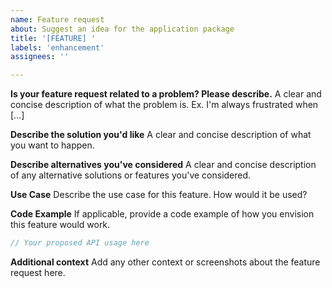 ```yaml
---
name: Feature request
about: Suggest an idea for the application package
title: '[FEATURE] '
labels: 'enhancement'
assignees: ''

---
```


**Is your feature request related to a problem? Please describe.**
A clear and concise description of what the problem is. Ex. I'm always frustrated when [...]

**Describe the solution you'd like**
A clear and concise description of what you want to happen.

**Describe alternatives you've considered**
A clear and concise description of any alternative solutions or features you've considered.

**Use Case**
Describe the use case for this feature. How would it be used?

**Code Example**
If applicable, provide a code example of how you envision this feature would work.

```go
// Your proposed API usage here
```

**Additional context**
Add any other context or screenshots about the feature request here.
